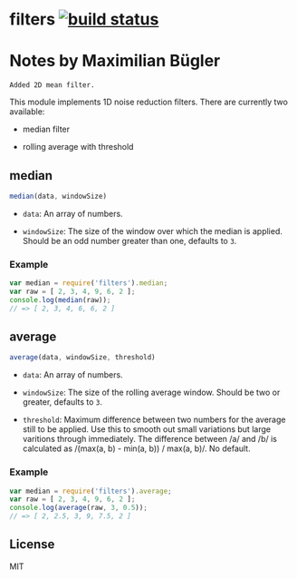 filters [![build status](https://secure.travis-ci.org/calmh/node-filters.png)](http://travis-ci.org/calmh/node-filters)
=======

# Notes by Maximilian Bügler
    Added 2D mean filter.

This module implements 1D noise reduction filters. There are currently two
available:

 - median filter

 - rolling average with threshold

median
------

```javascript
median(data, windowSize)
```

 - `data`: An array of numbers.

 - `windowSize`: The size of the window over which the median is applied.
   Should be an odd number greater than one, defaults to `3`.

### Example

```javascript
var median = require('filters').median;
var raw = [ 2, 3, 4, 9, 6, 2 ];
console.log(median(raw));
// => [ 2, 3, 4, 6, 6, 2 ]
```

average
-------

```javascript
average(data, windowSize, threshold)
```

 - `data`: An array of numbers.

 - `windowSize`: The size of the rolling average window. Should be two or
   greater, defaults to `3`.

 - `threshold`: Maximum difference between two numbers for the average still to
   be applied. Use this to smooth out small variations but large varitions
   through immediately. The difference between /a/ and /b/ is calculated as
   /(max(a, b) - min(a, b)) / max(a, b)/. No default.

### Example

```javascript
var median = require('filters').average;
var raw = [ 2, 3, 4, 9, 6, 2 ];
console.log(average(raw, 3, 0.5));
// => [ 2, 2.5, 3, 9, 7.5, 2 ]
```

License
-------

MIT

